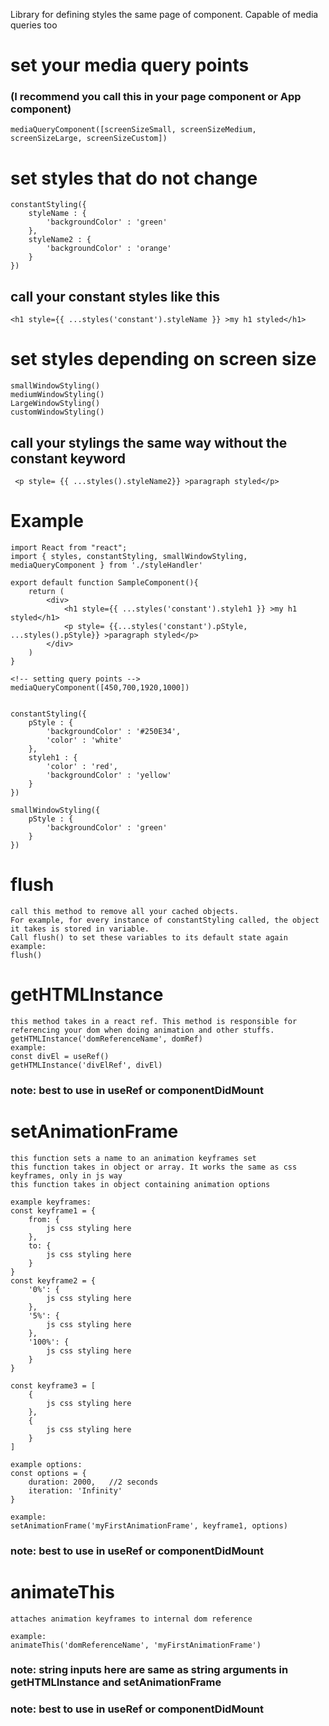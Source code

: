 Library for defining styles the same page of component. Capable of media queries too














# set your media query points 
### (I recommend you call this in your page component or App component)
    mediaQueryComponent([screenSizeSmall, screenSizeMedium, screenSizeLarge, screenSizeCustom])

# set styles that do not change 
    constantStyling({
        styleName : {
            'backgroundColor' : 'green'
        },
        styleName2 : {
            'backgroundColor' : 'orange'
        }
    })

## call your constant styles like this
    <h1 style={{ ...styles('constant').styleName }} >my h1 styled</h1>

# set styles depending on screen size
    smallWindowStyling()
    mediumWindowStyling()
    LargeWindowStyling()
    customWindowStyling()

## call your stylings the same way without the constant keyword 
     <p style= {{ ...styles().styleName2}} >paragraph styled</p>



# Example 
    import React from "react";
    import { styles, constantStyling, smallWindowStyling, mediaQueryComponent } from './styleHandler'

    export default function SampleComponent(){
        return (
            <div>
                <h1 style={{ ...styles('constant').styleh1 }} >my h1 styled</h1>
                <p style= {{...styles('constant').pStyle, ...styles().pStyle}} >paragraph styled</p>
            </div>
        )
    }

    <!-- setting query points -->
    mediaQueryComponent([450,700,1920,1000])


    constantStyling({
        pStyle : {
            'backgroundColor' : '#250E34',
            'color' : 'white'
        },
        styleh1 : {
            'color' : 'red',
            'backgroundColor' : 'yellow'
        } 
    })

    smallWindowStyling({
        pStyle : {
            'backgroundColor' : 'green'
        }
    })


# flush
    call this method to remove all your cached objects.
    For example, for every instance of constantStyling called, the object it takes is stored in variable.
    Call flush() to set these variables to its default state again
    example:
    flush()

# getHTMLInstance
    this method takes in a react ref. This method is responsible for referencing your dom when doing animation and other stuffs.
    getHTMLInstance('domReferenceName', domRef)
    example:
    const divEl = useRef()
    getHTMLInstance('divElRef', divEl)   
### note: best to use in useRef or componentDidMount

# setAnimationFrame
    this function sets a name to an animation keyframes set
    this function takes in object or array. It works the same as css keyframes, only in js way
    this function takes in object containing animation options

    example keyframes:
    const keyframe1 = {
        from: {
            js css styling here
        },
        to: {
            js css styling here
        }
    }
    const keyframe2 = {
        '0%': {
            js css styling here
        },
        '5%': {
            js css styling here
        },
        '100%': {
            js css styling here
        }
    }

    const keyframe3 = [
        {
            js css styling here
        },
        {
            js css styling here
        }
    ]

    example options:
    const options = {
        duration: 2000,   //2 seconds
        iteration: 'Infinity'
    }

    example:
    setAnimationFrame('myFirstAnimationFrame', keyframe1, options)
### note: best to use in useRef or componentDidMount

# animateThis
    attaches animation keyframes to internal dom reference

    example:
    animateThis('domReferenceName', 'myFirstAnimationFrame')
### note: string inputs here are same as string arguments in getHTMLInstance and setAnimationFrame
### note: best to use in useRef or componentDidMount